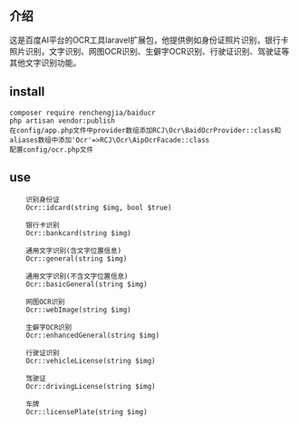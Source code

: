 ## 介绍
这是百度AI平台的OCR工具laravel扩展包，他提供例如身份证照片识别，银行卡照片识别，文字识别、网图OCR识别、生僻字OCR识别、行驶证识别、驾驶证等其他文字识别功能。

## install
    composer require renchengjia/baiducr
    php artisan vendor:publish
    在config/app.php文件中provider数组添加RCJ\Ocr\BaidOcrProvider::class和aliases数组中添加'Ocr'=>RCJ\Ocr\AipOcrFacade::class
    配置config/ocr.php文件
    
##  use
```
    识别身份证
    Ocr::idcard(string $img, bool $true)
```  
```
    银行卡识别
    Ocr::bankcard(string $img)
```
```
    通用文字识别(含文字位置信息)
    Ocr::general(string $img)
```
```
    通用文字识别(不含文字位置信息)
    Ocr::basicGeneral(string $img)
```
```
    网图OCR识别
    Ocr::webImage(string $img)
```
```
    生僻字OCR识别
    Ocr::enhancedGeneral(string $img)
```
```
    行驶证识别
    Ocr::vehicleLicense(string $img)
```
```
    驾驶证
    Ocr::drivingLicense(string $img)
```
```
    车牌
    Ocr::licensePlate(string $img)
 ```


